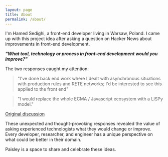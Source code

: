 ```yaml
---
layout: page
title: About
permalink: /about/
---
```


I'm Hamed Sedighi, a front-end developer living in Warsaw, Poland. I came up with this project idea after asking a question on Hacker News about improvements in front-end development.

**_"What tool, technology or process in front-end development would you improve?"_**

The two responses caught my attention:

> "I've done back end work where I dealt with asynchronous situations with production rules and RETE networks; I'd be interested to see this applied to the front end"

> "I would replace the whole ECMA / Javascript ecosystem with a LISPy model."

[Original discussion](https://news.ycombinator.com/item?id=41490327)

These unexpected and thought-provoking responses revealed the value of asking experienced technologists what they would change or improve. Every developer, researcher, and engineer has a unique perspective on what could be better in their domain.

Paisley is a space to share and celebrate these ideas.

